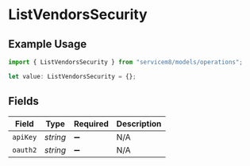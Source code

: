 # ListVendorsSecurity

## Example Usage

```typescript
import { ListVendorsSecurity } from "servicem8/models/operations";

let value: ListVendorsSecurity = {};
```

## Fields

| Field              | Type               | Required           | Description        |
| ------------------ | ------------------ | ------------------ | ------------------ |
| `apiKey`           | *string*           | :heavy_minus_sign: | N/A                |
| `oauth2`           | *string*           | :heavy_minus_sign: | N/A                |